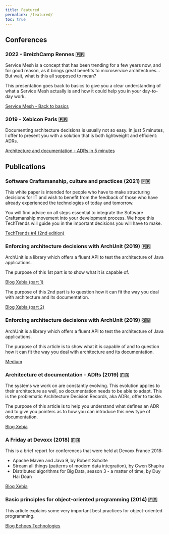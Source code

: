 ```yaml
---
title: Featured
permalink: /featured/
toc: true
---
```


## Conferences

### 2022 - BreizhCamp Rennes 🇫🇷

Service Mesh is a concept that has been trending for a few years now, and for good reason, as it brings great benefits to microservice architectures...
But wait, what is this all supposed to mean?

This presentation goes back to basics  to give you a clear understanding of what a Service Mesh actually is and how it could help you in your day-to-day work.

[Service Mesh - Back to basics](https://www.youtube.com/watch?v=iA2BbX7WuTw)

### 2019 - Xebicon Paris 🇫🇷

Documenting architecture decisions is usually not so easy. In just 5 minutes, I offer to present you with a solution that is both lightweight and efficient: ADRs.

[Architecture and documentation - ADRs in 5 minutes](https://www.youtube.com/watch?v=YtVs3nCrmG0)

## Publications

### Software Craftsmanship, culture and practices (2021) 🇫🇷

This white paper is intended for people who have to make structuring decisions for IT and wish to benefit from the feedback of those who have already experienced the technologies of today and tomorrow.

You will find advice on all steps essential to integrate the Software Craftsmanship movement into your development process.
We hope this TechTrends will guide you in the important decisions you will have to make.

[TechTrends #4 (2nd edition)](https://click.engineering.publicissapient.fr/techtrends-craftsmanship)

### Enforcing architecture decisions with ArchUnit (2019) 🇫🇷

ArchUnit is a library which offers a fluent API to test the architecture of Java applications.

The purpose of this 1st part is to show what it is capable of.

[Blog Xebia (part 1)](https://blog.engineering.publicissapient.fr/2019/04/23/appliquez-vos-decisions-darchitecture-avec-archunit-1-2/)

The purpose of this 2nd part is to question how it can fit the way you deal with architecture and its documentation.

[Blog Xebia (part 2)](https://blog.engineering.publicissapient.fr/2019/04/29/appliquez-vos-decisions-darchitecture-avec-archunit-2-2/)

### Enforcing architecture decisions with ArchUnit (2019) 🇬🇧

ArchUnit is a library which offers a fluent API to test the architecture of Java applications.

The purpose of this article is to show what it is capable of and to question how it can fit the way you deal with architecture and its documentation.

[Medium](https://medium.com/xebia-france/enforcing-architecture-decisions-with-archunit-4d8b9f61cf4a)

### Architecture et documentation - ADRs (2019) 🇫🇷

The systems we work on are constantly evolving.
This evolution applies to their architecture as well, so documentation needs to be able to adapt.
This is the problematic Architecture Decision Records, aka ADRs, offer to tackle.

The purpose of this article is to help you understand what defines an ADR and to give you pointers as to how you can introduce this new type of documentation.

[Blog Xebia](https://blog.engineering.publicissapient.fr/2019/03/05/architecture-et-documentation-les-adrs/)

### A Friday at Devoxx (2018) 🇫🇷

This is a brief report for conferences that were held at Devoxx France 2018:

* Apache Maven and Java 9, by Robert Scholte
* Stream all things (patterns of modern data integration), by Gwen Shapira
* Distributed algorithms for Big Data, season 3 - a matter of time, by Duy Hai Doan

[Blog Xebia](https://blog.engineering.publicissapient.fr/2018/05/04/un-vendredi-a-devoxx-decouvrez-le-retours-des-xebians/)

### Basic principles for object-oriented programming (2014) 🇫🇷

This article explains some very important best practices for object-oriented programming.

[Blog Echoes Technologies](https://web.archive.org/web/20160128205242/http://usine-logicielle.fr:80/principes-de-programmation-objet/)